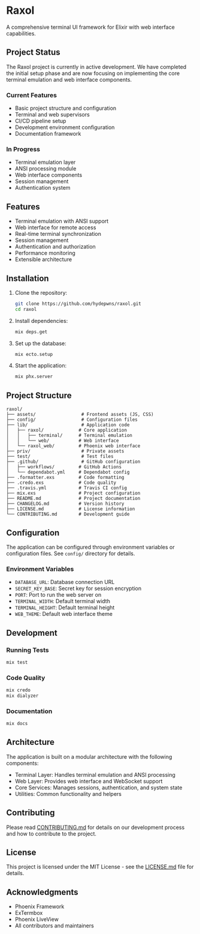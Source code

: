 # Raxol

A comprehensive terminal UI framework for Elixir with web interface capabilities.

## Project Status

The Raxol project is currently in active development. We have completed the initial setup phase and are now focusing on implementing the core terminal emulation and web interface components.

### Current Features

- Basic project structure and configuration
- Terminal and web supervisors
- CI/CD pipeline setup
- Development environment configuration
- Documentation framework

### In Progress

- Terminal emulation layer
- ANSI processing module
- Web interface components
- Session management
- Authentication system

## Features

- Terminal emulation with ANSI support
- Web interface for remote access
- Real-time terminal synchronization
- Session management
- Authentication and authorization
- Performance monitoring
- Extensible architecture

## Installation

1. Clone the repository:

   ```bash
   git clone https://github.com/hydepwns/raxol.git
   cd raxol
   ```

2. Install dependencies:

   ```bash
   mix deps.get
   ```

3. Set up the database:

   ```bash
   mix ecto.setup
   ```

4. Start the application:

   ```bash
   mix phx.server
   ```

## Project Structure

```
raxol/
├── assets/                 # Frontend assets (JS, CSS)
├── config/                 # Configuration files
├── lib/                    # Application code
│   ├── raxol/             # Core application
│   │   ├── terminal/      # Terminal emulation
│   │   └── web/           # Web interface
│   └── raxol_web/         # Phoenix web interface
├── priv/                   # Private assets
├── test/                   # Test files
├── .github/                # GitHub configuration
│   ├── workflows/         # GitHub Actions
│   └── dependabot.yml     # Dependabot config
├── .formatter.exs         # Code formatting
├── .credo.exs             # Code quality
├── .travis.yml            # Travis CI config
├── mix.exs                # Project configuration
├── README.md              # Project documentation
├── CHANGELOG.md           # Version history
├── LICENSE.md             # License information
└── CONTRIBUTING.md        # Development guide
```

## Configuration

The application can be configured through environment variables or configuration files. See `config/` directory for details.

### Environment Variables

- `DATABASE_URL`: Database connection URL
- `SECRET_KEY_BASE`: Secret key for session encryption
- `PORT`: Port to run the web server on
- `TERMINAL_WIDTH`: Default terminal width
- `TERMINAL_HEIGHT`: Default terminal height
- `WEB_THEME`: Default web interface theme

## Development

### Running Tests

```bash
mix test
```

### Code Quality

```bash
mix credo
mix dialyzer
```

### Documentation

```bash
mix docs
```

## Architecture

The application is built on a modular architecture with the following components:

- Terminal Layer: Handles terminal emulation and ANSI processing
- Web Layer: Provides web interface and WebSocket support
- Core Services: Manages sessions, authentication, and system state
- Utilities: Common functionality and helpers

## Contributing

Please read [CONTRIBUTING.md](CONTRIBUTING.md) for details on our development process and how to contribute to the project.

## License

This project is licensed under the MIT License - see the [LICENSE.md](LICENSE.md) file for details.

## Acknowledgments

- Phoenix Framework
- ExTermbox
- Phoenix LiveView
- All contributors and maintainers
